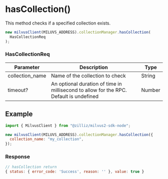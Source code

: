 # hasCollection()

This method checks if a specified collection exists.

```javascript
new milvusClient(MILUVS_ADDRESS).collectionManager.hasCollection(
  HasCollectionReq
);
```

### HasCollectionReq

| Parameter       | Description                                                                            | Type   |
| --------------- | -------------------------------------------------------------------------------------- | ------ |
| collection_name | Name of the collection to check                                                        | String |
| timeout?        | An optional duration of time in millisecond to allow for the RPC. Default is undefined | Number |

## Example

```javascript
import { MilvusClient } from "@zilliz/milvus2-sdk-node";

new milvusClient(MILUVS_ADDRESS).collectionManager.hasCollection({
  collection_name: "my_collection",
});
```

### Response

```javascript
// hasCollection return
{ status: { error_code: 'Success', reason: '' }, value: true }
```
